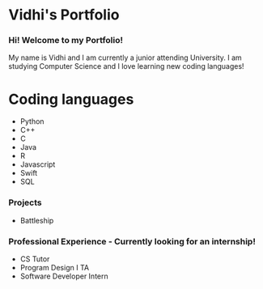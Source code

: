# Vidhi's Portfolio

### Hi! Welcome to my Portfolio!
My name is Vidhi and I am currently a junior attending University. I am studying Computer Science and I love learning new coding languages!

# Coding languages
- Python
- C++
- C
- Java
- R
- Javascript
- Swift
- SQL

### Projects

- Battleship


### Professional Experience - Currently looking for an internship!
- CS Tutor
- Program Design I TA
- Software Developer Intern
